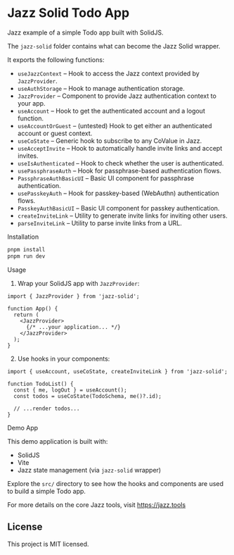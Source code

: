 # Jazz Solid Todo App

Jazz example of a simple Todo app built with SolidJS.

The `jazz-solid` folder contains what can become the Jazz Solid wrapper.

It exports the following functions:

- `useJazzContext` – Hook to access the Jazz context provided by `JazzProvider`.
- `useAuthStorage` – Hook to manage authentication storage.
- `JazzProvider` – Component to provide Jazz authentication context to your app.
- `useAccount` – Hook to get the authenticated account and a logout function.
- `useAccountOrGuest` – (untested) Hook to get either an authenticated account or guest context.
- `useCoState` – Generic hook to subscribe to any CoValue in Jazz.
- `useAcceptInvite` – Hook to automatically handle invite links and accept invites.
- `useIsAuthenticated` – Hook to check whether the user is authenticated.
- `usePassphraseAuth` – Hook for passphrase-based authentication flows.
- `PassphraseAuthBasicUI` – Basic UI component for passphrase authentication.
- `usePasskeyAuth` – Hook for passkey-based (WebAuthn) authentication flows.
- `PasskeyAuthBasicUI` – Basic UI component for passkey authentication.
- `createInviteLink` – Utility to generate invite links for inviting other users.
- `parseInviteLink` – Utility to parse invite links from a URL.

Installation

```bash
pnpm install
pnpm run dev
```

Usage

1. Wrap your SolidJS app with `JazzProvider`:

```tsx
import { JazzProvider } from 'jazz-solid';

function App() {
  return (
    <JazzProvider>
      {/* ...your application... */}
    </JazzProvider>
  );
}
```

2. Use hooks in your components:

```tsx
import { useAccount, useCoState, createInviteLink } from 'jazz-solid';

function TodoList() {
  const { me, logOut } = useAccount();
  const todos = useCoState(TodoSchema, me()?.id);

  // ...render todos...
}
```

Demo App

This demo application is built with:
- SolidJS
- Vite
- Jazz state management (via `jazz-solid` wrapper)

Explore the `src/` directory to see how the hooks and components are used to build a simple Todo app.

For more details on the core Jazz tools, visit https://jazz.tools

## License

This project is MIT licensed.